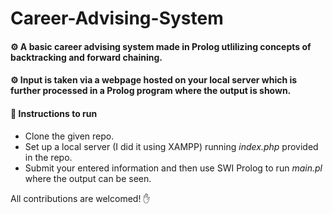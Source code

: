 # Career-Advising-System
#### ⚙️ A basic career advising system made in Prolog utlilizing concepts of backtracking and forward chaining.
#### ⚙️ Input is taken via a webpage hosted on your local server which is further processed in a Prolog program where the output is shown.
#### :rocket: Instructions to run
* Clone the given repo.
* Set up a local server (I did it using XAMPP) running <i>index.php</i> provided in the repo.
* Submit your entered information and then use SWI Prolog to run <i>main.pl</i> where the output can be seen.

All contributions are welcomed! :hand:
